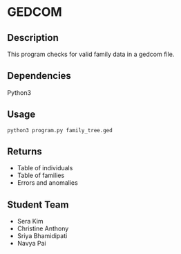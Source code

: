 # GEDCOM

## Description
This program checks for valid family data in a gedcom file.

## Dependencies
Python3

## Usage
```
python3 program.py family_tree.ged
```

## Returns 
* Table of individuals
* Table of families
* Errors and anomalies

## Student Team
* Sera Kim
* Christine Anthony
* Sriya Bhamidipati
* Navya Pai